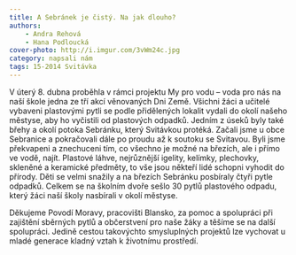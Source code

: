 ```yaml
---
title: A Sebránek je čistý. Na jak dlouho?
authors:
    - Andra Rehová
    - Hana Podloucká
cover-photo: http://i.imgur.com/3vWm24c.jpg
category: napsali nám
tags: 15-2014 Svitávka
---
```


V úterý 8. dubna proběhla v rámci projektu My pro vodu – voda pro nás na naší škole jedna ze tří akcí věnovaných Dni Země. Všichni žáci a učitelé vybaveni plastovými pytli se podle přidělených lokalit vydali do okolí našeho městyse, aby ho vyčistili od plastových odpadků. Jedním z úseků byly také břehy a okolí potoka Sebránku, který Svitávkou protéká. Začali jsme u obce Sebranice a pokračovali dále po proudu až k soutoku se Svitavou. Byli jsme překvapeni a znechuceni tím, co všechno je možné na březích, ale i přímo ve vodě, najít. Plastové láhve, nejrůznější igelity, kelímky, plechovky, skleněné a keramické předměty, to vše jsou někteří lidé schopni vyhodit do přírody. Děti se velmi snažily a na březích Sebránku posbíraly čtyři pytle odpadků. Celkem se na školním dvoře sešlo 30 pytlů plastového odpadu, který žáci naší školy nasbírali v okolí městyse. 

Děkujeme Povodí Moravy, pracovišti Blansko, za pomoc a spolupráci při zajištění sběrných pytlů a občerstvení pro naše žáky a těšíme se na další spolupráci. Jedině cestou takovýchto smysluplných projektů lze vychovat u mladé generace kladný vztah k životnímu prostředí.  

